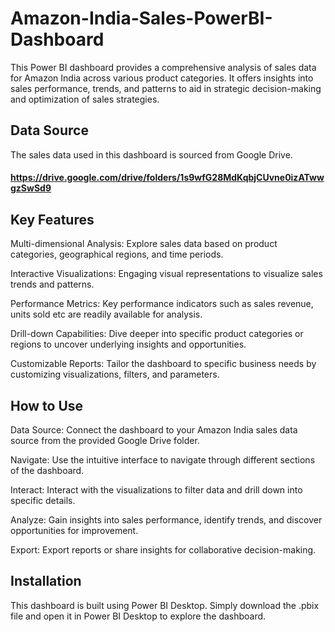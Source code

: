 # Amazon-India-Sales-PowerBI-Dashboard
This Power BI dashboard provides a comprehensive analysis of sales data for Amazon India across various product categories. It offers insights into sales performance, trends, and patterns to aid in strategic decision-making and optimization of sales strategies.

## Data Source
The sales data used in this dashboard is sourced from Google Drive. 
#### https://drive.google.com/drive/folders/1s9wfG28MdKqbjCUvne0izATwwgzSwSd9

## Key Features
Multi-dimensional Analysis: Explore sales data based on product categories, geographical regions, and time periods.

Interactive Visualizations: Engaging visual representations to visualize sales trends and patterns.

Performance Metrics: Key performance indicators such as sales revenue, units sold etc are readily available for analysis.

Drill-down Capabilities: Dive deeper into specific product categories or regions to uncover underlying insights and opportunities.

Customizable Reports: Tailor the dashboard to specific business needs by customizing visualizations, filters, and parameters.

## How to Use
Data Source: Connect the dashboard to your Amazon India sales data source from the provided Google Drive folder.

Navigate: Use the intuitive interface to navigate through different sections of the dashboard.

Interact: Interact with the visualizations to filter data and drill down into specific details.

Analyze: Gain insights into sales performance, identify trends, and discover opportunities for improvement.

Export: Export reports or share insights for collaborative decision-making.

## Installation
This dashboard is built using Power BI Desktop. Simply download the .pbix file and open it in Power BI Desktop to explore the dashboard.
